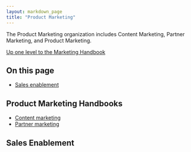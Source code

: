 ```yaml
---
layout: markdown_page
title: "Product Marketing"
---
```

The Product Marketing organization includes Content Marketing, Partner Marketing, and Product Marketing.

[Up one level to the Marketing Handbook](/handbook/marketing/)

## On this page
* [Sales enablement](#salesenablement)

## Product Marketing Handbooks  
* [Content marketing](/handbook/marketing/product-marketing/content-marketing/)
* [Partner marketing](/handbook/marketing/product-marketing/partner-marketing/)

## Sales Enablement<a name="salesenablement"></a>
